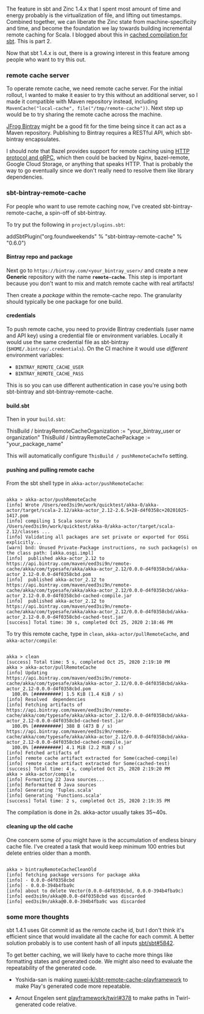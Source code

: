 The feature in sbt and Zinc 1.4.x that I spent most amount of time and energy probably is the virtualization of file, and lifting out timestamps. Combined together, we can liberate the Zinc state from machine-specificity and time, and become the foundation we lay towards building incremental remote caching for Scala. I blogged about this in [cached compilation for sbt](https://eed3si9n.com/cached-compilation-for-sbt). This is part 2.

Now that sbt 1.4.x is out, there is a growing interest in this feature among people who want to try this out.

### remote cache server

To operate remote cache, we need remote cache server. For the initial rollout, I wanted to make it easier to try this without an additional server, so I made it compatible with Maven repository instead, including `MavenCache("local-cache", file("/tmp/remote-cache"))`. Next step up would be to try sharing the remote cache across the machine.

[JFrog Bintray](https://bintray.com/) might be a good fit for the time being since it can act as a Maven repository. Publishing to Bintray requires a RESTful API, which sbt-bintray encapsulates.

I should note that Bazel provides support for remote caching using [HTTP protocol and gRPC][1], which then could be backed by Nginx, bazel-remote, Google Cloud Storage, or anything that speaks HTTP. That is probably the way to go eventually since we don't really need to resolve them like library dependencies.

### sbt-bintray-remote-cache

For people who want to use remote caching now, I've created sbt-bintray-remote-cache, a spin-off of sbt-bintray.

To try put the following in `project/plugins.sbt`:

<scala>
addSbtPlugin("org.foundweekends" % "sbt-bintray-remote-cache" % "0.6.0")
</scala>

#### Bintray repo and package

Next go to `https://bintray.com/<your_bintray_user>/` and create a new **Generic** repository with the name **`remote-cache`**. This step is important because you don't want to mix and match remote cache with real artifacts!

Then create a _package_ within the remote-cache repo. The granularity should typically be one package for one build.

#### credentials

To push remote cache, you need to provide Bintray credentials (user name and API key) using a credential file or environment variables. Locally it would use the same credential file as sbt-bintray (`$HOME/.bintray/.credentials`). On the CI machine it would use _different_ environment variables:

- `BINTRAY_REMOTE_CACHE_USER` 
- `BINTRAY_REMOTE_CACHE_PASS`

This is so you can use different authentication in case you're using both sbt-bintray and sbt-bintray-remote-cache.

#### build.sbt

Then in your `build.sbt`:

<scala>
ThisBuild / bintrayRemoteCacheOrganization := "your_bintray_user or organization"
ThisBuild / bintrayRemoteCachePackage := "your_package_name"
</scala>

This will automatically configure `ThisBuild / pushRemoteCacheTo` setting.

#### pushing and pulling remote cache

From the sbt shell type in `akka-actor/pushRemoteCache`:

<code>
akka > akka-actor/pushRemoteCache
[info] Wrote /Users/eed3si9n/work/quicktest/akka-0/akka-actor/target/scala-2.12/akka-actor_2.12-2.6.5+28-d4f0358c+20201025-1417.pom
[info] compiling 1 Scala source to /Users/eed3si9n/work/quicktest/akka-0/akka-actor/target/scala-2.12/classes ...
[info] Validating all packages are set private or exported for OSGi explicitly...
[warn] bnd: Unused Private-Package instructions, no such package(s) on the class path: [akka.osgi.impl]
[info]  published akka-actor_2.12 to https://api.bintray.com/maven/eed3si9n/remote-cache/akka/com/typesafe/akka/akka-actor_2.12/0.0.0-d4f0358cbd/akka-actor_2.12-0.0.0-d4f0358cbd.pom
[info]  published akka-actor_2.12 to https://api.bintray.com/maven/eed3si9n/remote-cache/akka/com/typesafe/akka/akka-actor_2.12/0.0.0-d4f0358cbd/akka-actor_2.12-0.0.0-d4f0358cbd-cached-compile.jar
[info]  published akka-actor_2.12 to https://api.bintray.com/maven/eed3si9n/remote-cache/akka/com/typesafe/akka/akka-actor_2.12/0.0.0-d4f0358cbd/akka-actor_2.12-0.0.0-d4f0358cbd-cached-test.jar
[success] Total time: 30 s, completed Oct 25, 2020 2:18:46 PM
</code>

To try this remote cache, type in `clean`, `akka-actor/pullRemoteCache`, and `akka-actor/compile`:

<code>
akka > clean
[success] Total time: 5 s, completed Oct 25, 2020 2:19:10 PM
akka > akka-actor/pullRemoteCache
[info] Updating
https://api.bintray.com/maven/eed3si9n/remote-cache/akka/com/typesafe/akka/akka-actor_2.12/0.0.0-d4f0358cbd/akka-actor_2.12-0.0.0-d4f0358cbd.pom
  100.0% [##########] 1.5 KiB (1.4 KiB / s)
[info] Resolved  dependencies
[info] Fetching artifacts of
https://api.bintray.com/maven/eed3si9n/remote-cache/akka/com/typesafe/akka/akka-actor_2.12/0.0.0-d4f0358cbd/akka-actor_2.12-0.0.0-d4f0358cbd-cached-test.jar
  100.0% [##########] 388 B (473 B / s)
https://api.bintray.com/maven/eed3si9n/remote-cache/akka/com/typesafe/akka/akka-actor_2.12/0.0.0-d4f0358cbd/akka-actor_2.12-0.0.0-d4f0358cbd-cached-compile.jar
  100.0% [##########] 4.1 MiB (2.2 MiB / s)
[info] Fetched artifacts of
[info] remote cache artifact extracted for Some(cached-compile)
[info] remote cache artifact extracted for Some(cached-test)
[success] Total time: 4 s, completed Oct 25, 2020 2:19:20 PM
akka > akka-actor/compile
[info] Formatting 22 Java sources...
[info] Reformatted 0 Java sources
[info] Generating 'Tuples.scala'
[info] Generating 'Functions.scala'
[success] Total time: 2 s, completed Oct 25, 2020 2:19:35 PM
</code>

The compilation is done in 2s. akka-actor usually takes 35~40s.

#### cleaning up the old cache

One concern some of you might have is the accumulation of endless binary cache file. I've created a task that would keep minimum 100 entries but delete entries older than a month.

<code>
akka > bintrayRemoteCacheCleanOld
[info] fetching package versions for package akka
[info] - 0.0.0-d4f0358cbd
[info] - 0.0.0-394b4fba9c
[info] about to delete Vector(0.0.0-d4f0358cbd, 0.0.0-394b4fba9c)
[info] eed3si9n/akka@0.0.0-d4f0358cbd was discarded
[info] eed3si9n/akka@0.0.0-394b4fba9c was discarded
</code>

### some more thoughts

sbt 1.4.1 uses Git commit id as the remote cache id, but I don't think it's efficient since that would invalidate all the cache for each commit. A better solution probably is to use content hash of all inputs [sbt/sbt#5842](https://github.com/sbt/sbt/issues/5842).

To get better caching, we will likely have to cache more things like formatting states and generated code. We might also need to evaluate the repeatability of the generated code.

- Yoshida-san is making [xuwei-k/sbt-remote-cache-playframework](https://github.com/xuwei-k/sbt-remote-cache-playframework) to make Play's generated code more repeatable.
- Arnout Engelen sent [playframework/twirl#378](https://github.com/playframework/twirl/pull/378) to make paths in Twirl-generated code relative.

  [1]: https://docs.bazel.build/versions/2.0.0/remote-caching.html
